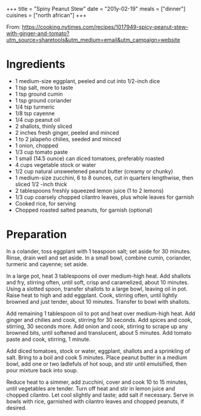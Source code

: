 +++
title = "Spiny Peanut Stew"
date = "201y-02-19"
meals = ["dinner"]
cuisines = ["north african"]
+++

From: https://cooking.nytimes.com/recipes/1017949-spicy-peanut-stew-with-ginger-and-tomato?utm_source=sharetools&utm_medium=email&utm_campaign=website

# Ingredients

* 1 medium-size eggplant, peeled and cut into 1/2-inch dice
* 1 tsp salt, more to taste
* 1 tsp ground cumin
* 1 tsp ground coriander
* 1/4 tsp turmeric
* 1/8 tsp cayenne
* 1/4 cup peanut oil
* 2 shallots, thinly sliced
* 2 inches fresh ginger, peeled and minced
* 1 to 2 jalapeño chilies, seeded and minced
* 1 onion, chopped
* 1/3 cup tomato paste
* 1 small (14.5 ounce) can diced tomatoes, preferably roasted
* 4 cups vegetable stock or water
* 1/2 cup natural unsweetened peanut butter (creamy or chunky)
* 1 medium-size zucchini, 6 to 8 ounces, cut in quarters lengthwise, then sliced 1/2 -inch thick
* 2 tablespoons freshly squeezed lemon juice (1 to 2 lemons)
* 1/3 cup coarsely chopped cilantro leaves, plus whole leaves for garnish
* Cooked rice, for serving
* Chopped roasted salted peanuts, for garnish (optional)

# Preparation

In a colander, toss eggplant with 1 teaspoon salt; set aside for 30 minutes. Rinse, drain well and set aside. In a small bowl, combine cumin, coriander, turmeric and cayenne; set aside.

In a large pot, heat 3 tablespoons oil over medium-high heat. Add shallots and fry, stirring often, until soft, crisp and caramelized, about 10 minutes. Using a slotted spoon, transfer shallots to a large bowl, leaving oil in pot. Raise heat to high and add eggplant. Cook, stirring often, until lightly browned and just tender, about 10 minutes. Transfer to bowl with shallots.

Add remaining 1 tablespoon oil to pot and heat over medium-high heat. Add ginger and chilies and cook, stirring for 30 seconds. Add spices and cook, stirring, 30 seconds more. Add onion and cook, stirring to scrape up any browned bits, until softened and translucent, about 5 minutes. Add tomato paste and cook, stirring, 1 minute.

Add diced tomatoes, stock or water, eggplant, shallots and a sprinkling of salt. Bring to a boil and cook 5 minutes. Place peanut butter in a medium bowl, add one or two ladlefuls of hot soup, and stir until emulsified, then pour mixture back into soup.

Reduce heat to a simmer, add zucchini, cover and cook 10 to 15 minutes, until vegetables are tender. Turn off heat and stir in lemon juice and chopped cilantro. Let cool slightly and taste; add salt if necessary. Serve in bowls with rice, garnished with cilantro leaves and chopped peanuts, if desired.
